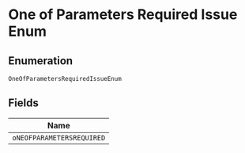 
# One of Parameters Required Issue Enum

## Enumeration

`OneOfParametersRequiredIssueEnum`

## Fields

| Name |
|  --- |
| `oNEOFPARAMETERSREQUIRED` |

